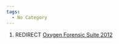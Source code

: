 ```yaml
---
tags:
  - No Category
---
```

1.  REDIRECT [Oxygen Forensic Suite
    2012](oxygen_forensic_suite_2012.md)